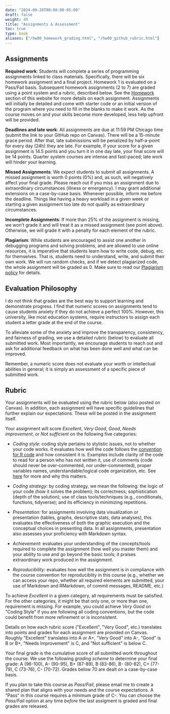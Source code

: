 ```yaml
---
date: "2024-09-28T00:00:00-05:00"
draft: false
weight: 40
title: "Assignments & Assessment"
toc: true
type: book
aliases: ["/hw00_homework_grading.html", "/hw00_github_rubric.html"]
---
```


## Assignments

**Required work**: Students will complete a series of programming assignments linked to class materials. Specifically, there will be six homework assignment and a final project. Homework 1 is evaluated on a Pass/Fail basis. Subsequent homework assignments (2 to 7) are graded using a point system and a rubric, described below. See the [Homework](https://computing-soc-sci.netlify.app/homework/) section of this website for more details on each assignment. Assignments will initially be detailed and come with starter code or an initial version of the program where you need to fill in the blanks to make it work. As the course moves on and your skills become more developed, less help upfront will be provided. 

**Deadlines and late work**: All assignments are due at 11:59 PM Chicago time (submit the link to your GitHub repo on Canvas). There will be a 15-minute grace period. After that, late submissions will be penalized by half-a-point for every day (24h) they are late. For example, if your score for a given assignment is 14.5 points and you turn it in one day late, your final score will be 14 points. Quarter system courses are intense and fast-paced; late work will hinder your learning.

**Missed Assignments**: We expect students to submit all assignments. A missed assignment is worth 0 points (0%) and, as such, will negatively affect your final grade. Please reach out if you miss an assignment due to extraordinary circumstances (illness or emergency). I may grant additional extensions on a case-by-case basis. Whenever possible, inform me before the deadline. Things like having a heavy workload in a given week or starting a given assignment too late do not qualify as extraordinary circumstances. 

**Incomplete Assignments**: If more than 25% of the assignment is missing, we won't grade it and will treat it as a missed assignment (see point above). Otherwise, we will grade it with a penalty for each element of the rubric.

**Plagiarism**: While students are encouraged to assist one another in debugging programs and solving problems, and are allowed to use online resources, it is imperative that students learn how to write code, debug, etc. for themselves. That is, students need to understand, write, and submit their own work. We will run random checks, and if we detect plagiarized code, the whole assignment will be graded as 0. Make sure to read our [Plagiarism policy](https://computing-soc-sci.netlify.app/faq/course-obj-expectations/#plagiarism-and-academic-integrity) for details.

<!-- ADD THIS NEXT TIME i TEACH THE COURSE
**Regrading policy**: 

The instructional team rotates grading responsibilities, ensuring that students receive feedback from different team members rather than consistently being graded by the same person. If we make mistakes, we are happy to review any incorrect grading decision. However, a few rules apply:

Requests for regrades must be submitted no later than one week after a graded piece of work is returned to you. After that time, we will not consider any requests for regrades, regardless of whether the regrade request is reasonable and justified.

We will only consider regrade requests where a grader made an actual mistake (e.g., they took points off claiming you didn’t do something, when you actually did do it and the grader missed that when reading your submission).

Regrades are completed by the course instructor only and must follow these steps: The regrade request must be emailed to me, with a brief explanation of the problem. Then we set a time to meet and assess the case for a regrade. I do not do regrades via email. 

Please note that, while you may request a regrade for a specific issue, an instructor may do a full regrade of your submission if they think there are other issues with the grading of your submission. 


SKIP
* You can re-do one assignment of your choice and we will re-grade it. The re-do can be submitted at any time before the last day of class and must include a narrative that explains why you are re-doing the assignment and what you have improved (e.g., "I did not understand functions that well, especially this and that. Now...")
-->

## Evaluation Philosophy

I do not think that grades are the best way to support learning and demonstrate progress. I find that numeric scores on assignments tend to cause students anxiety if they do not achieve a perfect 100%. However, this university, like most education systems, require instructors to assign each student a letter grade at the end of the course.

To alleviate some of the anxiety and improve the transparency,  consistency, and fairness of grading, we use a detailed rubric (below) to evaluate all submitted work. Most importantly, we encourage students to reach out and ask for additional feedback on what has been done well and what can be improved. 

Remember, a numeric score does not evaluate your worth or intellectual abilities in general; it is simply an assessment of a specific piece of submitted work. 


<!--
As such, I do not assign numeric scores in this class. All homework assignments are evaluated using the grading rubric below. Final grades are calculated as the cumulative performance across all homework assignments. 

I find that numeric scores on assignments tend to cause students grading anxiety if they do not achieve a perfect 100%. Nor does the numeric score convey specific feedback on what the student has done well on an assignment and on areas for improvement.

As such, I do not assign numeric scores in this class. All homework assignments are evaluated using the grading rubric below. Final grades are calculated as the cumulative performance across all homework assignments. 

Failure to complete the two weekly [peer evaluation assignments](/faq/peer-evaluations/) causes a minor deduction in the final grade.
-->

## Rubric 

Your assignments will be evaluated using the rubric below (also posted on Canvas). In addition, each assignment will have specific guidelines that further explain our expectations. These will be posted in the assignment itself. 

Your assignment will score *Excellent*, *Very Good*, *Good*, *Needs improvement*, or *Not sufficient* on the following five categories:

* *Coding style:* coding style pertains to stylistic issues, not to whether your code works. It evaluates how well the code follows the [convention for R code](http://adv-r.had.co.nz/Style.html) and how consistent it is. Examples include clarity of the code to read for a person who has not written it, use of comments (code should never be over-commented, nor under-commented), proper variables names, understandable/logical code organization, etc. See [here](https://www.smashingmagazine.com/2012/10/why-coding-style-matters/) for more and why this matters.

* *Coding strategy:* by coding strategy, we mean the following: the logic of your code (how it solves the problem); its correctness; sophistication (depth of the solution); use of class tools/techniques (e.g., conditionals, functions, tidyverse); and its efficiency in minimizing repetitions.

* *Presentation:* for assignments involving data visualization or presentation (tables, graphs, descriptive stats, data analyses), this evaluates the effectiveness of both the graphic execution and the conceptual choices in presenting data. In all assignments, presentation also assesses your proficiency with Markdown syntax.

* *Achievement:* evaluates your understanding of the concepts/tools required to complete the assignment (how well you master them) and your ability to use and go beyond the basic tools; it praises extraordinary work produced in the assignment.

* *Reproducibility:* evaluates how well the assignment is in compliance with the course convention for reproduciblity in this course (e.g., whether we can access your repo, whether all required elements are submitted, your use of Markdown and RMarkdown, of commit messages, README, etc.)

To achieve *Excellent* in a given category, all requirements must be satisfied. For the other categories, it might be that only one, or more than one, requirement is missing. For example, you could achieve *Very Good* on "Coding Style" if you are following all coding conventions, but the code could benefit from more refinement or is inconsistent.

Details on how each rubric score ("Excellent", "Very Good", etc.) translates into points and grades for each assignment are provided on Canvas. Roughly "Excellent" translates into A or A+, "Very Good" into A-, "Good" is B or B+, "Needs Improvement" is C, and "Not sufficient" is below C.

Your final grade is the cumulative score of all submitted work throughout the course. We use the following *grading scheme* to determine your final grade: A (96-100), A- (90-95), B+ (87-89), B (83-86), B- (80-82), C+ (77-79), C (73-76), C- (70-72). Grades below 70 are dealt on a case-by-case basis.

If you plan to take this course as *Pass/Fail*, please email me to create a shared plan that aligns with your needs and the course expectations. A "Pass" in this course requires a minimum grade of C-. You can choose the *Pass/Fail* option at any time *before* the last assigment is graded and final grades are released.

<!--
Topic| Excellent: <br> ✓+ coded as +  | Good: <br> ✓ coded as 0  |Needs improvement: <br> ✓- coded as - |
|-----------| ---------------------- |--------------------------| ---------------------------------------|
|Coding style| Code is clear and well organized. Coding conventions are followed consistently (spaces, variable names, etc.). Code is well-commented and easy to read. |  Code is generally clear but could be more refined and/or is inconsistent. Coding conventions are partly followed. Code is readable but lacks some comments or is overly commented. | Code lacks refinement and/or is inconsistent. Coding conventions minimally or not followed. Code has no comments and little attention is paid to making the code human readable. |
|Coding strategy| Logic behind the code is clear. Complicated problem broken down into sub-problems that are individually much simpler. Code is efficient, correct, and minimizes repetitions. Code uses appropriate concepts learned in class (e.g. use proper data structure, etc.). All code runs correctly and checks for common errors. | Logic is overall clear. Code is mostly correct, but could be edited down to leaner code. Some "hacking" instead of using proper tools (e.g., suitable data structure) and/or efficiency and repetitions could be improved. | Logic is difficult to follow. Code tackles complicated problem in one big chunk. Some parts of the code might be repetitive, for example it could easily be functionalized. Code does not check for errors and/or code does not run.|
|Presentation| Graph(s)/table(s) carefully tuned for desired purpose. One graph/table illustrates one point. Careful styling highlights important features. Full command of Markdown syntax and its components. | Graph(s)/table(s) well chosen, but with a few minor problems (e.g., inappropriate aspect ratios, poor labels, formatting deficiencies, etc.). Appropriate use of Markdown syntax and its components, with some minor deficiencies. | Graph(s)/table(s) poorly chosen to support questions and illustrate findings. Major display problems with graphs, tables and/or Markdown components.|
|Achievement| Assignment has gone beyond what expected and required (e.g., extraordinary outcome, additional tools not explicitly addressed by this course and/or sophisticated use of tools from course).| Tools and techniques from the course are applied competently and somewhat creatively. Chosen task is good, but fairly conservative in ambition.|Assignment does not display the expected level of mastery of the tools and techniques in this course. Chosen task is too limited in scope.|
|Reproducibility| Full compliance with course conventions for submitted work in this course. Access is as easy as possible, complies with reproducibility conventions, code runs, workflow is correct. | Code partially complies with reproducibility conventions and/or code does not run. | Not an earnest effort to reduce friction and comply with conventions and/or code does not run.|

## Template

```
Evaluation
-----------------------------------------------------------------------------
| Topic                       | Excellent | Good         | Needs Improvement |
|-----------------------------|-----------|--------------|------------|
| **Coding style**            |           |              |            |
| **Coding strategy**         |           |              |            |
| **Presentation**            |           |              |            |
| **Achievement**             |           |              |            |
| **Reproducibility**         |           |              |            |

Examples of further remarks:
* Elaborate on above, especially for "Needs improvement"
* Specific praise
* Specific constructive criticism

```

## How do the rubric scores convert to a letter grade?

* You can think at "Good" as being equivalent to a B+. So if you hypothetically earn "Good" on every assignment for every rubric element, at the end of the quarter you would earn a B+. 
* If you earn a combination of "Good" and "Excellent," you are looking at the difference between a B+ and an A-, or an A- and an A (e.g., if the majority of your evaluations are "Excellent" you are closer to an A, if they the majority are "Good" you are closer to a B+).
* If you earn a combination of "Good" and "Needs Improvement" scores, then you might be somewhere between a B+ and a B, or lower.
* The same logic applies if you earn a combination of all three scores: your final grade will depend on how many scores for each category

Historically, the majority of students in the class earn a B+ or higher.

The final grade is calculated as the cumulative performance (sum of all "Excellent", "Good", "Needs Improvement" across all homework assignments), assuming you are submitting all assignments: missed assignments or incomplete work will negatively affect your grade (see above for more info)

## Acknowledgments


* This page is derived in part from ["UBC STAT 545A and 547M"](http://stat545.com), licensed under the [CC BY-NC 3.0 Creative Commons License](https://creativecommons.org/licenses/by-nc/3.0/).

* This page has been developed starting from Benjamin Soltoff’s “Computing for the Social Sciences” course materials, licensed under the CC BY-NC 4.0 Creative Commons License.
-->


<!--
You will complete a series of programming assignments throughout the quarter linked to class materials. Assignments will initially come with starter code, or an initial version of the program where you need to fill in the blanks to make it work. As the quarter moves on and your skills become more developed, less help upfront will be provided. Each assignment will be evaluated by myself or a TA.

Each assignment will be evaluated by myself or a TA, as well as by *two peers*. Peer review is a crucial element to this course, in that by [eating each other's dog food](https://en.wikipedia.org/wiki/Eating_your_own_dog_food) you will learn to read, debug, and reproduce code and analysis. And while I and the TAs are competent users in R, your classmates are not - so make sure your code is [well-documented](#documentation) so that others with basic knowledge of programming and R can follow along and reuse your code. Be sure to read the instructions for [peer review](/faq/peer-evaluations/) so you know how to provide useful feedback.

<!--
As part of this course you will be reviewing, commenting on, and marking other students' assignments. This is a mandatory part of the course: failure to complete peer reviews will result in a mark down on your final grade.

## Expectations for peer reviewer

* Identify three **specific things** your peer did well
* Identify three **specific things** the student could improve upon (and ideally provide a suggested approach or solution)

## How to do peer review well

* Give thoughtful, constructive and considerate comments
* Be specific and concise
* Use [the rubric](/faq/homework-evaluations/) for ideas about criteria to evaluate and comment on
* Try to learn something new and, if you succeed, point that out
* If you can't find anything to praise or that you found helpful, then at least offer some suggestions in a kind way
* See [here](https://help.github.com/articles/reviewing-proposed-changes-in-a-pull-request/) for useful instructions on how to initiate and submit reviews using GitHub's built-in tools
* To ensure reproducibility, you might find it useful to clone your classmate's repo and attempt to run their script(s). If you cannot execute them, then the code is not reproducible. Also be aware your classmates will hold you to a similar standard.

## How to do peer review bad

* Your review is so generic that it's hard to determine which assignment you're reviewing
* Your review is mean
* You can't find anything to praise/learn and yet you don't offer any suggestions either

Performing good peer review is difficult! In graduate school we are taught to criticize and tear down others' work and find the flaws. We need to be better at this and not just criticize, but highlight good aspects and suggest how to improve the work. This is still a habit I am struggling to break, so start working on it now before you leave grad school.

## Acknowledgments


* This page is derived in part from ["UBC STAT 545A and 547M"](http://stat545.com), licensed under the [CC BY-NC 3.0 Creative Commons License](https://creativecommons.org/licenses/by-nc/3.0/).
-->

